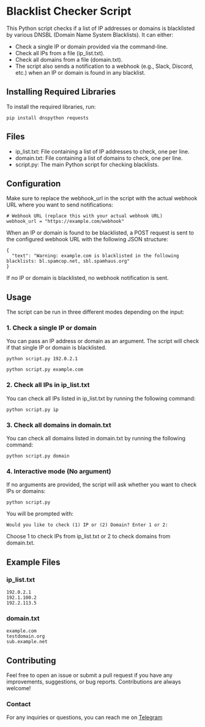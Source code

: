 # Blacklist Checker Script
This Python script checks if a list of IP addresses or domains is blacklisted by various DNSBL (Domain Name System Blacklists). It can either:

  * Check a single IP or domain provided via the command-line.
  * Check all IPs from a file (ip_list.txt).
  * Check all domains from a file (domain.txt).
  * The script also sends a notification to a webhook (e.g., Slack, Discord, etc.) when an IP or domain is found in any blacklist.
## Installing Required Libraries
To install the required libraries, run:
```
pip install dnspython requests
```

## Files
  * ip_list.txt: File containing a list of IP addresses to check, one per line.
  * domain.txt: File containing a list of domains to check, one per line.
  * script.py: The main Python script for checking blacklists.

## Configuration
Make sure to replace the webhook_url in the script with the actual webhook URL where you want to send notifications:
```
# Webhook URL (replace this with your actual webhook URL)
webhook_url = "https://example.com/webhook"
```

When an IP or domain is found to be blacklisted, a POST request is sent to the configured webhook URL with the following JSON structure:
```
{
  "text": "Warning: example.com is blacklisted in the following blacklists: bl.spamcop.net, sbl.spamhaus.org"
}
```
If no IP or domain is blacklisted, no webhook notification is sent.

## Usage
The script can be run in three different modes depending on the input:

### 1. Check a single IP or domain
You can pass an IP address or domain as an argument. The script will check if that single IP or domain is blacklisted.
```
python script.py 192.0.2.1
```
```
python script.py example.com
```
### 2. Check all IPs in ip_list.txt
You can check all IPs listed in ip_list.txt by running the following command:
```
python script.py ip
```
### 3. Check all domains in domain.txt
You can check all domains listed in domain.txt by running the following command:
```
python script.py domain
```
### 4. Interactive mode (No argument)
If no arguments are provided, the script will ask whether you want to check IPs or domains:
```
python script.py
```
You will be prompted with:
```
Would you like to check (1) IP or (2) Domain? Enter 1 or 2:
```
Choose 1 to check IPs from ip_list.txt or 2 to check domains from domain.txt.

## Example Files
### ip_list.txt
```
192.0.2.1
192.1.100.2
192.2.113.5
```
### domain.txt
```
example.com
testdomain.org
sub.example.net
```
## Contributing
Feel free to open an issue or submit a pull request if you have any improvements, suggestions, or bug reports. Contributions are always welcome!

### Contact
For any inquiries or questions, you can reach me on [Telegram](https://t.me/Ali_n7723)
